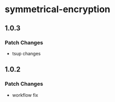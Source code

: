 # symmetrical-encryption

## 1.0.3

### Patch Changes

- tsup changes

## 1.0.2

### Patch Changes

- workflow fix
